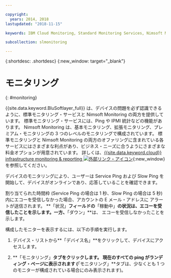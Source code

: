 ```yaml
---

copyright:
  years: 2014, 2018
lastupdated: "2018-11-15"

keywords: IBM Cloud Monitoring, Standard Monitoring Services, Nimsoft Monitoring

subcollection: slmonitoring

---
```


{:shortdesc: .shortdesc}
{:new_window: target="_blank"}

# モニタリング
{: #monitoring}

{{site.data.keyword.BluSoftlayer_full}} は、デバイスの問題を必ず認識できるように、標準モニタリング・サービスと Nimsoft Monitoring の両方を提供しています。 標準モニタリング・サービスには、Ping や IPMI 統計などの機能があります。 Nimsoft Monitoring は、基本モニタリング、拡張モニタリング、プレミアム・モニタリングの 3 つのレベルのモニタリングで構成されています。 標準モニタリングと Nimsoft Monitoring の両方のオファリングに含まれている各サービスにはさまざまな利点があり、ビジネス・ニーズに合うようにさまざまな料金オプションが用意されています。 詳しくは、[{{site.data.keyword.cloud}} infrastructure monitoring & reporting ![外部リンク・アイコン](../../icons/launch-glyph.svg "外部リンク・アイコン")](https://www.ibm.com/cloud/infrastructure/monitoring){:new_window} を参照してください。

デバイスのモニタリングにより、ユーザーは Service Ping および Slow Ping を開始して、デバイスがオンラインであり、応答していることを確認できます。

割り当てられた時間枠 (Service Ping の場合は 1 秒、Slow Ping の場合は 5 秒) 内にエコーを受信しなかった場合、アカウントの E メール・アドレスに
アラートが送信されます。 **「状況」**フィールドの**「稼動中」**の状況は、エコーを受信したことを示します。一方、**「ダウン」**は、
エコーを受信しなかったことを示します。

構成したモニターを表示するには、以下の手順を実行します。

1. デバイス・リストから**「デバイス名」**をクリックして、デバイスにアクセスします。

2. **「モニタリング」**タブをクリックします。 現在のすべての ping がランディング・ページに表示されます (**「モニタリング」**タブは、少なくとも 1 つのモニターが構成されている場合にのみ表示されます)。
